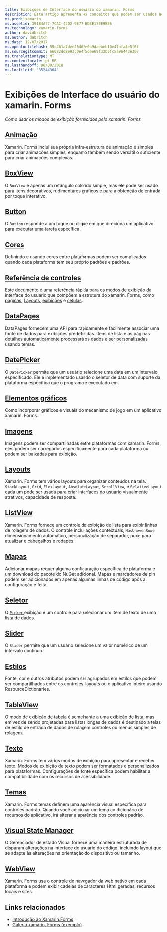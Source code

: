 ```yaml
---
title: Exibições de Interface do usuário do xamarin. Forms
description: Este artigo apresenta os conceitos que podem ser usados ao criar uma interface do usuário em um aplicativo xamarin. Forms e controles.
ms.prod: xamarin
ms.assetid: 391B4A77-7CAC-42D2-9E77-BD8E170E9BE6
ms.technology: xamarin-forms
author: davidbritch
ms.author: dabritch
ms.date: 12/07/2017
ms.openlocfilehash: 55c461a7dee26462e0b9daebeb10e47afa4e5f6f
ms.sourcegitcommit: 66682dd8e93c0e4f5dee69f32b5fc5a96443e307
ms.translationtype: MT
ms.contentlocale: pt-BR
ms.lasthandoff: 06/08/2018
ms.locfileid: "35244364"
---
```

# <a name="xamarinforms-user-interface-views"></a>Exibições de Interface do usuário do xamarin. Forms

_Como usar os modos de exibição fornecidos pelo xamarin. Forms_

## <a name="animationanimationindexmd"></a>[Animação](animation/index.md)

Xamarin. Forms inclui sua própria infra-estrutura de animação é simples para criar animações simples, enquanto também sendo versátil o suficiente para criar animações complexas.

## <a name="boxviewboxviewmd"></a>[BoxView](boxview.md)

O `BoxView` é apenas um retângulo colorido simple, mas ele pode ser usado para itens decorativos, rudimentares gráficos e para a obtenção de entrada por toque interativo.

## <a name="buttonbuttonmd"></a>[Button](button.md)

O `Button` responde a um toque ou clique em que direciona um aplicativo para executar uma tarefa específica.

## <a name="colorscolorsmd"></a>[Cores](colors.md)

Definindo e usando cores entre plataformas podem ser complicados quando cada plataforma tem seu próprio padrões e padrões.

## <a name="controls-referencecontrolsindexmd"></a>[Referência de controles](controls/index.md)

Este documento é uma referência rápida para os modos de exibição da interface do usuário que compõem a estrutura do xamarin. Forms, como [páginas](~/xamarin-forms/user-interface/controls/pages.md), [Layouts](~/xamarin-forms/user-interface/controls/layouts.md), [exibições](~/xamarin-forms/user-interface/controls/views.md) e [células](~/xamarin-forms/user-interface/controls/cells.md).

## <a name="datapagesdatapagesindexmd"></a>[DataPages](datapages/index.md)

DataPages fornecem uma API para rapidamente e facilmente associar uma fonte de dados para exibições predefinidas. Itens de lista e as páginas detalhes automaticamente processará os dados e ser personalizadas usando temas.

## <a name="datepickerdatepickermd"></a>[DatePicker](datepicker.md)

O `DatePicker` permite que um usuário selecione uma data em um intervalo especificado. Ele é implementado usando o seletor de data com suporte da plataforma específica que o programa é executado em.

## <a name="graphicsgraphicsindexmd"></a>[Elementos gráficos](graphics/index.md)

Como incorporar gráficos e visuais do mecanismo de jogo em um aplicativo xamarin. Forms.

## <a name="imagesimagesmd"></a>[Imagens](images.md)

Imagens podem ser compartilhadas entre plataformas com xamarin. Forms, eles podem ser carregados especificamente para cada plataforma ou podem ser baixadas para exibição.

## <a name="layoutslayoutsindexmd"></a>[Layouts](layouts/index.md)

Xamarin. Forms tem vários layouts para organizar conteúdos na tela. `StackLayout`, `Grid`, `FlexLayout`, `AbsoluteLayout`, `ScrollView`, e `RelativeLayout` cada um pode ser usada para criar interfaces do usuário visualmente atrativos, capacidade de resposta.

## <a name="listviewlistviewindexmd"></a>[ListView](listview/index.md)

Xamarin. Forms fornece um controle de exibição de lista para exibir linhas de rolagem de dados. O controle inclui ações contextuais, `HasUnevenRows` dimensionamento automático, personalização de separador, puxe para atualizar e cabeçalhos e rodapés.

## <a name="mapsmapmd"></a>[Mapas](map.md)

Adicionar mapas requer alguma configuração específica de plataforma e um download do pacote do NuGet adicional. Mapas e marcadores de pin podem ser adicionados em apenas algumas linhas de código após a configuração é feita.

## <a name="pickerpickerindexmd"></a>[Seletor](picker/index.md)

O [ `Picker` ](https://developer.xamarin.com/api/type/Xamarin.Forms.Picker/) exibição é um controle para selecionar um item de texto de uma lista de dados.

## <a name="sliderslidermd"></a>[Slider](slider.md)

O `Slider` permite que um usuário selecione um valor numérico de um intervalo contínuo.

## <a name="stylesstylesindexmd"></a>[Estilos](styles/index.md)

Fonte, cor e outros atributos podem ser agrupados em estilos que podem ser compartilhados entre os controles, layouts ou o aplicativo inteiro usando ResourceDictionaries.

## <a name="tableviewtableviewmd"></a>[TableView](tableview.md)

O modo de exibição de tabela é semelhante a uma exibição de lista, mas em vez de sendo projetadas para listas longas de dados é destinado a telas de estilo de entrada de dados de rolagem controles ou menus simples de rolagem.

## <a name="texttextindexmd"></a>[Texto](text/index.md)

Xamarin. Forms tem vários modos de exibição para apresentar e receber texto. Modos de exibição de texto podem ser formatados e personalizados para plataformas. Configurações de fonte específica podem habilitar a compatibilidade com os recursos de acessibilidade.

## <a name="themesthemesindexmd"></a>[Temas](themes/index.md)

Xamarin. Forms temas definem uma aparência visual específica para controles padrão. Quando você adicionar um tema ao dicionário de recursos do aplicativo, irá alterar a aparência dos controles padrão.

## <a name="visual-state-managervisual-state-managermd"></a>[Visual State Manager](visual-state-manager.md)

O Gerenciador de estado Visual fornece uma maneira estruturada de disparam alterações na interface do usuário do código, incluindo layout que se adapte às alterações na orientação do dispositivo ou tamanho.

## <a name="webviewwebviewmd"></a>[WebView](webview.md)

Xamarin. Forms usa o controle de navegador da web nativo em cada plataforma e podem exibir cadeias de caracteres Html geradas, recursos locais e sites.


## <a name="related-links"></a>Links relacionados

- [Introdução ao Xamarin.Forms](~/xamarin-forms/get-started/introduction-to-xamarin-forms.md)
- [Galeria xamarin. Forms (exemplo)](https://developer.xamarin.com/samples/FormsGallery/)
